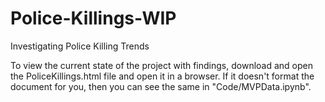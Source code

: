 # Police-Killings-WIP
Investigating Police Killing Trends

To view the current state of the project with findings, download and open the PoliceKillings.html file and open it in a browser. If it doesn't format the document for you, then you can see the same in "Code/MVPData.ipynb".
